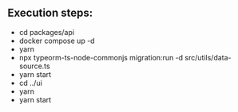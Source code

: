 
## Execution steps:
 - cd packages/api
 - docker compose up -d
 - yarn
 - npx typeorm-ts-node-commonjs migration:run -d src/utils/data-source.ts
 - yarn start
 - cd ../ui 
 - yarn
 - yarn start
